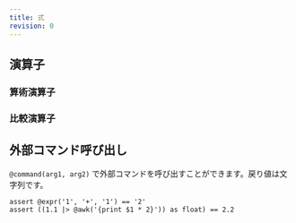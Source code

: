```yaml
---
title: 式
revision: 0
---
```


## 演算子

### 算術演算子

### 比較演算子

## 外部コマンド呼び出し

`@command(arg1, arg2)` で外部コマンドを呼び出すことができます。戻り値は文字列です。

```
assert @expr('1', '+', '1') == '2'
assert ((1.1 |> @awk('{print $1 * 2}')) as float) == 2.2
```

